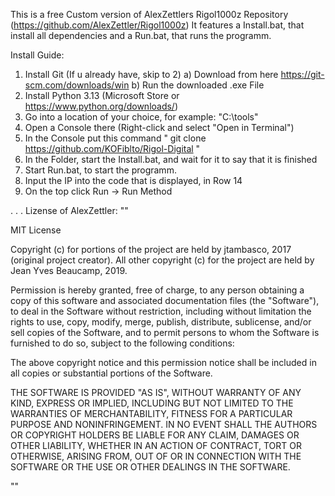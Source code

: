 This is a free Custom version of AlexZettlers Rigol1000z Repository (https://github.com/AlexZettler/Rigol1000z)
It features a Install.bat, that install all dependencies and a Run.bat, that runs the programm. 

Install Guide:
  1) Install Git (If u already have, skip to 2)
    a) Download from here https://git-scm.com/downloads/win
    b) Run the downloaded .exe File
  2) Install Python 3.13 (Microsoft Store or https://www.python.org/downloads/)
  3) Go into a location of your choice, for example: "C:\tools"
  4) Open a Console there (Right-click and select "Open in Terminal")
  5) In the Console put this command
       " git clone https://github.com/KOFiblto/Rigol-Digital "
  6) In the Folder, start the Install.bat, and wait for it to say that it is finished
  7) Start Run.bat, to start the programm.
  8) Input the IP into the code that is displayed, in Row 14
  9) On the top click Run -> Run Method


.
.
.
Lizense of AlexZettler:
""

MIT License

Copyright (c) for portions of the project are held by jtambasco, 2017 (original project creator). All other copyright (c) for the project are held by Jean Yves Beaucamp, 2019.

Permission is hereby granted, free of charge, to any person obtaining a copy
of this software and associated documentation files (the "Software"), to deal
in the Software without restriction, including without limitation the rights
to use, copy, modify, merge, publish, distribute, sublicense, and/or sell
copies of the Software, and to permit persons to whom the Software is
furnished to do so, subject to the following conditions:

The above copyright notice and this permission notice shall be included in all
copies or substantial portions of the Software.

THE SOFTWARE IS PROVIDED "AS IS", WITHOUT WARRANTY OF ANY KIND, EXPRESS OR
IMPLIED, INCLUDING BUT NOT LIMITED TO THE WARRANTIES OF MERCHANTABILITY,
FITNESS FOR A PARTICULAR PURPOSE AND NONINFRINGEMENT. IN NO EVENT SHALL THE
AUTHORS OR COPYRIGHT HOLDERS BE LIABLE FOR ANY CLAIM, DAMAGES OR OTHER
LIABILITY, WHETHER IN AN ACTION OF CONTRACT, TORT OR OTHERWISE, ARISING FROM,
OUT OF OR IN CONNECTION WITH THE SOFTWARE OR THE USE OR OTHER DEALINGS IN THE
SOFTWARE.

""
